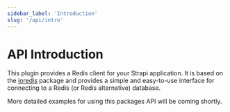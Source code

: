 ```yaml
---
sidebar_label: 'Introduction'
slug: '/api/intro'
---
```


# API Introduction

This plugin provides a Redis client for your Strapi application. It is based on the [ioredis](https://github.com/luin/ioredis/blob/master/API.md) package and provides a simple and easy-to-use interface for connecting to a Redis (or Redis alternative) database.

More detailed examples for using this packages API will be coming shortly.
